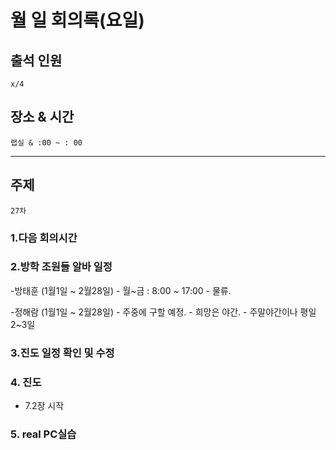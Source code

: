 # **월 일 회의록(요일)**

## **출석 인원**
```
x/4
```

## **장소 & 시간**
```
랩실 & :00 ~ : 00
```
---
## **주제**
```
27차
```

### **1.다음 회의시간**

### **2.방학 조원들 알바 일정**
-방태훈 (1월1일 ~ 2월28일)
    - 월~금 : 8:00 ~ 17:00
    - 물류.

-정해람 (1월1일 ~ 2월28일)
    - 주중에 구할 예정.
    - 희망은 야간.
    - 주말야간이나 평일 2~3일

### **3.진도 일정 확인 및 수정**

### **4. 진도**
- 7.2장 시작

### **5. real PC실습**